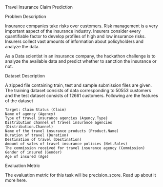 Travel Insurance Claim Prediction

Problem Description

Insurance companies take risks over customers. Risk management is a very important aspect of the insurance industry. Insurers consider every quantifiable factor to develop profiles of high and low insurance risks. Insurers collect vast amounts of information about policyholders and analyze the data.

As a Data scientist in an insurance company, the hackathon challenge is to analyze the available data and predict whether to sanction the insurance or not.

Dataset Description

A zipped file containing train, test and sample submission files are given. The training dataset consists of data corresponding to 50553 customers and the test dataset consists of 12661 customers. Following are the features of the dataset

    Target: Claim Status (Claim)
    Name of agency (Agency)
    Type of travel insurance agencies (Agency.Type)
    Distribution channel of travel insurance agencies (Distribution.Channel)
    Name of the travel insurance products (Product.Name)
    Duration of travel (Duration)
    Destination of travel (Destination)
    Amount of sales of travel insurance policies (Net.Sales)
    The commission received for travel insurance agency (Commission)
    Gender of insured (Gender)
    Age of insured (Age)

Evaluation Metric

The evaluation metric for this task will be precision_score. Read up about it more here.